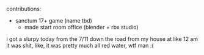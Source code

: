 contributions:
  - sanctum 17+ game (name tbd)
    - made start room office (blender + rbx studio)


i got a slurpy today from the 7/11 down the road from my house at like 12 am
it was shit, like, it was pretty much all red water, wtf man :(
